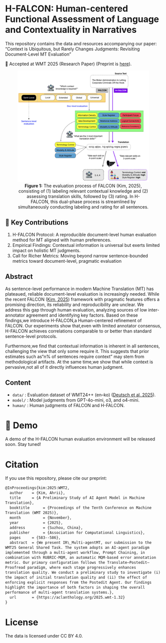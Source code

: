 # H-FALCON: Human-centered Functional Assessment of Language and Contextuality in Narratives

This repository contains the data and resources accompanying our paper:
“Context is Ubiquitous, but Rarely Changes Judgments: Revisiting Document-Level MT Evaluation”

📄 Accepted at WMT 2025 (Research Paper) (Preprint is [here](https://www.techrxiv.org/users/915991/articles/1324863-context-is-ubiquitous-but-rarely-changes-judgments-revisiting-document-level-mt-evaluation)).

<figure style="text-align:center;">
  <img src="utils/main.png" alt="evaluation process" width="700">
  <figcaption>
    <b>Figure 1:</b> The evaluation process of FALCON (Kim, 2025), consisting of (1) labeling relevant contextual knowledge and (2) assessing translation skills, followed by (3) rating. In H-FALCON, this dual-phase process is streamlined by simultaneously conducting labeling and rating for all sentences.
  </figcaption>
</figure>


## 🔑 Key Contributions
1.	H-FALCON Protocol: A reproducible document-level human evaluation method for MT aligned with human preferences.
2.	Empirical Findings: Contextual information is universal but exerts limited impact on holistic MT judgments.
3.	Call for Richer Metrics: Moving beyond narrow sentence-bounded metrics toward document-level, pragmatic evaluation    
    
## Abstract

As sentence-level performance in modern Machine Translation (MT) has plateaued, reliable document-level evaluation is increasingly needed. While the recent FALCON ([Kim, 2025](https://aclanthology.org/2025.acl-industry.12/)) framework with pragmatic features offers a promising direction, its reliability and reproducibility are unclear. We address this gap through human evaluation, analyzing sources of low inter-annotator agreement and identifying key factors. Based on these findings,we introduce H-FALCON,a Human-centered refinement of FALCON. Our experiments show that,even with limited annotator consensus, H-FALCON achieves correlations comparable to or better than standard sentence-level protocols. 

Furthermore,we find that contextual information is inherent in all sentences, challenging the view that only some require it. This suggests that prior estimates such as“n% of sentences require context” may stem from methodological artifacts. At the same time,we show that while context is pervasive,not all of it directly influences human judgment.

## Content
- `data/` : Evaluation dataset of WMT24++ (en–ko) ([Deutsch et al.,2025](https://arxiv.org/html/2502.12404v1)).
- `model/` : Model judgments from GPT-4o-mini, o3, and o4-mini.
- `human/` : Human judgments of FALCON and H-FALCON.

# 🚀 Demo
A demo of the H-FALCON human evaluation environment will be released soon. Stay tuned!

# Citation
If you use this repository, please cite our preprint:
```
@InProceedings{kim:2025:WMT2,
  author    = {Kim, Ahrii},
  title     = {A Preliminary Study of AI Agent Model in Machine Translation},
  booktitle      = {Proceedings of the Tenth Conference on Machine Translation (WMT 2025)},
  month          = {November},
  year           = {2025},
  address        = {Suzhou, China},
  publisher      = {Association for Computational Linguistics},
  pages     = {583--586},
  abstract  = {We present IR\_Multi-agentMT, our submission to the WMT25 General Shared Task. The system adopts an AI-agent paradigm implemented through a multi-agent workflow, Prompt Chaining, in combination with RUBRIC-MQM, an automatic MQM-based error annotation metric. Our primary configuration follows the Translate–Postedit–Proofread paradigm, where each stage progressively enhances translation quality. We conduct a preliminary study to investigate (i) the impact of initial translation quality and (ii) the effect of enforcing explicit responses from the Postedit Agent. Our findings highlight the importance of both factors in shaping the overall performance of multi-agent translation systems.},
  url       = {https://aclanthology.org/2025.wmt-1.32}
}

```

    
# License
The data is licensed under CC BY 4.0.

